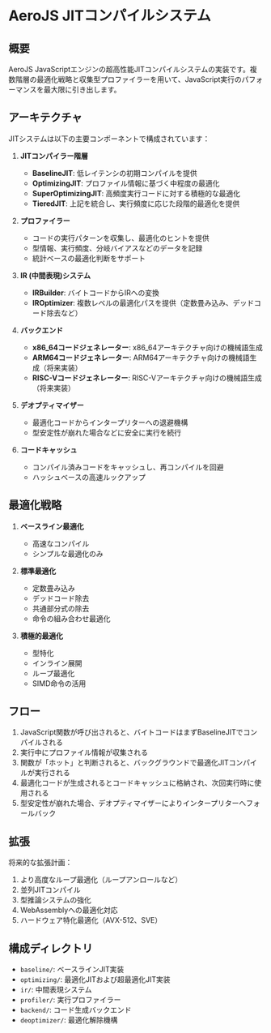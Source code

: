 # AeroJS JITコンパイルシステム

## 概要

AeroJS JavaScriptエンジンの超高性能JITコンパイルシステムの実装です。複数階層の最適化戦略と収集型プロファイラーを用いて、JavaScript実行のパフォーマンスを最大限に引き出します。

## アーキテクチャ

JITシステムは以下の主要コンポーネントで構成されています：

1. **JITコンパイラー階層**
   - **BaselineJIT**: 低レイテンシの初期コンパイルを提供
   - **OptimizingJIT**: プロファイル情報に基づく中程度の最適化
   - **SuperOptimizingJIT**: 高頻度実行コードに対する積極的な最適化
   - **TieredJIT**: 上記を統合し、実行頻度に応じた段階的最適化を提供

2. **プロファイラー**
   - コードの実行パターンを収集し、最適化のヒントを提供
   - 型情報、実行頻度、分岐バイアスなどのデータを記録
   - 統計ベースの最適化判断をサポート

3. **IR (中間表現)システム**
   - **IRBuilder**: バイトコードからIRへの変換
   - **IROptimizer**: 複数レベルの最適化パスを提供（定数畳み込み、デッドコード除去など）

4. **バックエンド**
   - **x86_64コードジェネレーター**: x86_64アーキテクチャ向けの機械語生成
   - **ARM64コードジェネレーター**: ARM64アーキテクチャ向けの機械語生成（将来実装）
   - **RISC-Vコードジェネレーター**: RISC-Vアーキテクチャ向けの機械語生成（将来実装）

5. **デオプティマイザー**
   - 最適化コードからインタープリターへの退避機構
   - 型安定性が崩れた場合などに安全に実行を続行

6. **コードキャッシュ**
   - コンパイル済みコードをキャッシュし、再コンパイルを回避
   - ハッシュベースの高速ルックアップ

## 最適化戦略

1. **ベースライン最適化**
   - 高速なコンパイル
   - シンプルな最適化のみ

2. **標準最適化**
   - 定数畳み込み
   - デッドコード除去
   - 共通部分式の除去
   - 命令の組み合わせ最適化

3. **積極的最適化**
   - 型特化
   - インライン展開
   - ループ最適化
   - SIMD命令の活用

## フロー

1. JavaScript関数が呼び出されると、バイトコードはまずBaselineJITでコンパイルされる
2. 実行中にプロファイル情報が収集される
3. 関数が「ホット」と判断されると、バックグラウンドで最適化JITコンパイルが実行される
4. 最適化コードが生成されるとコードキャッシュに格納され、次回実行時に使用される
5. 型安定性が崩れた場合、デオプティマイザーによりインタープリターへフォールバック

## 拡張

将来的な拡張計画：

1. より高度なループ最適化（ループアンロールなど）
2. 並列JITコンパイル
3. 型推論システムの強化
4. WebAssemblyへの最適化対応
5. ハードウェア特化最適化（AVX-512、SVE）

## 構成ディレクトリ

- `baseline/`: ベースラインJIT実装
- `optimizing/`: 最適化JITおよび超最適化JIT実装
- `ir/`: 中間表現システム
- `profiler/`: 実行プロファイラー
- `backend/`: コード生成バックエンド
- `deoptimizer/`: 最適化解除機構 
